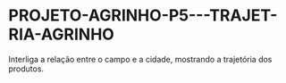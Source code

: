 # PROJETO-AGRINHO-P5---TRAJET-RIA-AGRINHO
Interliga a relação entre o campo e a cidade, mostrando a trajetória dos produtos.
